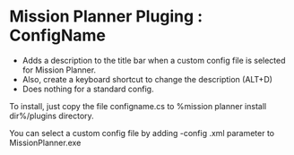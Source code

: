 # Mission Planner Pluging : ConfigName
- Adds a description to the title bar when a custom config file is selected for Mission Planner.
- Also, create a keyboard shortcut to change the description (ALT+D)
- Does nothing for a standard config.

To install, just copy the file configname.cs to %mission planner install dir%/plugins directory.

You can select a custom config file by adding -config <configname>.xml parameter to MissionPlanner.exe
  

